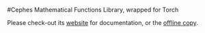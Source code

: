#Cephes Mathematical Functions Library, wrapped for Torch

Please check-out its [website](http://deepmind.github.io/torch-cephes) for documentation, or the [offline copy](doc/html/index.html).
